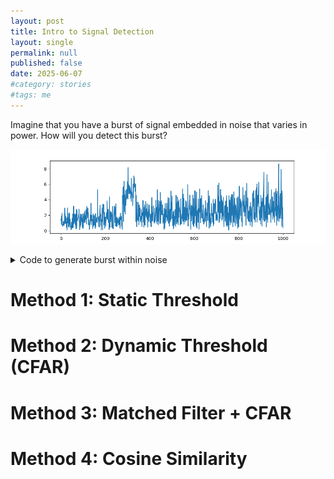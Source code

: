 ```yaml
---
layout: post
title: Intro to Signal Detection
layout: single
permalink: null
published: false
date: 2025-06-07
#category: stories
#tags: me
---
```



Imagine that you have a burst of signal embedded in noise that varies in power. How will you detect this burst?

![Signal in increasing noisefloor](/images/posts/signal-detection/baseproblem.png)

<details>

<summary>Code to generate burst within noise</summary>

{% highlight python %}

import numpy as np
np.random.seed(42)
import matplotlib.pyplot as plt

N = 1000  # total samples
m = 60  # burst size
snr = 10

# generate signal 
s = np.sqrt(snr) * np.exp(2j*np.pi*np.random.rand(m))

# generate noise
x = np.random.randn(N) + 1j*np.random.randn(N) 
x = x / np.std(x)
noisemultiplier = np.linspace(1,2.5,N)
x = x * noisemultiplier

# embed signal in noise
offset = 277
x[offset:(offset + m)] += s

# plot
fig = plt.figure()
plt.plot(np.abs(x))
plt.show()

{% endhighlight %}

</details>

# Method 1: Static Threshold


# Method 2: Dynamic Threshold (CFAR)


# Method 3: Matched Filter + CFAR


# Method 4: Cosine Similarity